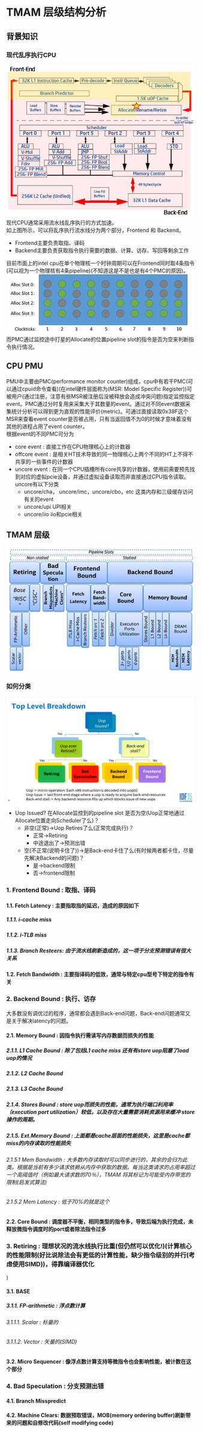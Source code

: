 # TMAM 层级结构分析
## 背景知识
### 现代乱序执行CPU
![现代乱序执行CPU示意图](ModernIntelCPUPipeline.png)
现代CPU通常采用流水线乱序执行的方式加速。  
如上图所示，可以将乱序执行流水线分为两个部分，Frontend 和 Backend。  
- Frontend主要负责取指、译码
- Backend主要负责获取指令执行需要的数据、计算、访存、写回等剩余工作  

目前市面上的intel cpu在单个物理核一个时钟周期可以在Frontend同时取4条指令(可以视为一个物理核有4条pipeline)(不知道这是不是也是有4个PMC的原因)。  
![Pipeline slots](PipelineSlot.png)
而PMC通过监控途中打星的Allocate的位置pipeline slot的指令是否为空来判断指令执行情况。
## CPU PMU
PMU中主要由PMC(performance monitor counter)组成，cpu中有若干PMC(可以通过cpuid命令查看)(在intel硬件层面称为(MSR: Model Specific Register))可被用户(通过注册，注意有些MSR被注册后没被释放会造成冲突问题)指定监控指定event。PMC通过分时复用来采集大于其数量的event。通过对不同event数据采集统计分析可以得到更为直观的性能评价(metric)。可通过直接读取0x38F这个MSR来查看event counter是否被占用，只有当返回值不为0的时候才意味着没有其他的进程占用了event counter。    
根据event的不同PMC可分为
- core event : 直接工作在CPU物理核心上的计数器
- offcore event : 是相关HT技术导致的同一物理核心上两个不同的HT上不得不共享的一些事件的计数器
- uncore event : 在同一个CPU插槽所有core共享的计数器，使用前需要预先找到对应的虚拟pcie设备，并通过虚拟设备读取而非直接通过CPU指令读取。uncore有以下分类
  - uncore/cha， uncore/imc，uncore/cbo，etc 这类内存和三级缓存访问有关的event
  - uncore/upi UPI相关
  - uncore/iio iio和pcie相关
## TMAM 层级
![TMAM 层级结构图](TMAarch.jpg)
### 如何分类
![Top level breakdown](Top_level_breakdown.png)  
- Uop Issued? 在Allocate监控到的pipeline slot 是否为空(Uop正常地通过Allocate位置走向Scheduler了么)？
  - 非空(正常)->Uop Retires了么(正常完成执行)？
    -  正常->Retiring
    -  中途退出了->预测出错
  - 空(不正常(说明卡住了))->是Back-end卡住了么(有时候两者都卡住，尽量先解决Backend的问题)？
    - 是->backend限制
    - 否->frontend限制
### 1. Frontend Bound : 取指、译码
#### 1.1. Fetch Latency : 主要指取指的延迟，造成的原因如下
##### 1.1.1. i-cache miss
##### 1.1.2. i-TLB miss
##### 1.1.3. Branch Resteers: 由于流水线刷新造成的，这一项于分支预测错误有很大关系
#### 1.2. Fetch Bandwidth : 主要指译码的低效，通常与特定cpu型号下特定的指令有关

### 2. Backend Bound : 执行、访存
大多数没有调优过的程序，通常都会遇到Back-end问题，Back-end问题通常又是关于解决latency的问题。
#### 2.1. Memory Bound : 因指令执行需读写内存数据而损失的性能
##### 2.1.1. L1 Cache Bound : 除了包括L1 cache miss 还有有store uop阻塞了load uop的情况
##### 2.1.2. L2 Cache Bound
##### 2.1.3. L3 Cache Bound
##### 2.1.4. Stores Bound : store uop而损失的性能，通常为执行端口利用率（execution port utilization）较低，以及存在大量需要消耗资源用来缓冲 store 操作的周期。
##### 2.1.5. Ext.Memory Bound : 上面都是cache层面的性能损失，这里是cache都miss的内存读取的性能损失
###### 2.1.5.1 Mem Bandwidth : 大多数内存读取时可以同步进行的，其余的会归为此类。根据是当前有多少请求依赖从内存中获取的数据。每当这类请求的占用率超过一个高阈值时（例如最大请求数的70％），TMAM 将其标记为可能受内存带宽的限制(启发式算法)
###### 2.1.5.2 Mem Latency : 低于70%的就是这个
#### 2.2. Core Bound : 调度器不平衡，相同类型的指令多，导致后端为执行完成，未释放微指令调度时的port或者除法指令过多
### 3. Retiring : 理想状况的流水线执行比重(但仍然可以优化!)(计算核心的性能限制(好比说除法会有更低的计算性能，缺少指令级别的并行(考虑使用SIMD))，得靠编译器优化
)
#### 3.1. BASE
##### 3.1.1. FP-arithmetic : 浮点数计算
###### 3.1.1.1. Scalar : 标量的
###### 3.1.1.2. Vector : 矢量的(SIMD)
#### 3.2. Micro Sequencer : 像浮点数计算支持等微指令也会影响性能，被计数在这个部分

### 4. Bad Speculation : 分支预测出错
#### 4.1. Branch Misspredict
#### 4.2. Machine Clears: 数据预取错误，MOB(memory ordering buffer)刷新带来的问题和自修改代码(self modifying code)



